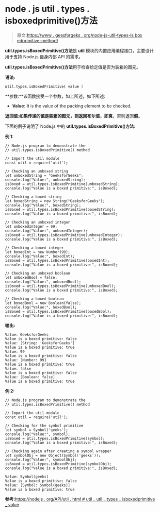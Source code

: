 # node . js util . types . isboxedprimitive()方法

> 原文:[https://www . geesforgeks . org/node-js-util-types-is box edprimitive-method/](https://www.geeksforgeeks.org/node-js-util-types-isboxedprimitive-method/)

**util.types.isBoxedPrimitive()方法**是 **util** 模块的内置应用编程接口，主要设计用于支持 Node.js 自身内部 API 的需求。

**util.types.isBoxedPrimitive()方法**用于检查给定值是否为装箱的图元。

**语法:**

```
util.types.isBoxedPrimitive( value )
```

**参数:**该函数接受一个参数，如上所述，如下所述:

*   **Value:** It is the value of the packing element to be checked.

**返回值:**如果传递的值是装箱的图元，则返回布尔值，即**真**，否则返回**假**。

下面的例子说明了 Node.js 中的 **util.types.isBoxedPrimitive()方法**:

**例 1:**

```
// Node.js program to demonstrate the    
// util.types.isBoxedPrimitive() method

// Import the util module
const util = require('util');

// Checking an unboxed string
let unboxedString = "GeeksforGeeks";
console.log("Value:", unboxedString);
isBoxed = util.types.isBoxedPrimitive(unboxedString);
console.log("Value is a boxed primitive:", isBoxed);

// Checking a boxed string
let boxedString = new String("GeeksforGeeks");
console.log("Value:", boxedString);
isBoxed = util.types.isBoxedPrimitive(boxedString);
console.log("Value is a boxed primitive:", isBoxed);

// Checking an unboxed integer
let unboxedInteger = 99;
console.log("Value:", unboxedInteger);
isBoxed = util.types.isBoxedPrimitive(unboxedInteger);
console.log("Value is a boxed primitive:", isBoxed);

// Checking a boxed integer
let boxedInt = new Number(99);
console.log("Value:", boxedInt);
isBoxed = util.types.isBoxedPrimitive(boxedInt);
console.log("Value is a boxed primitive:", isBoxed);

// Checking an unboxed boolean
let unboxedBool = false;
console.log("Value:", unboxedBool);
isBoxed = util.types.isBoxedPrimitive(unboxedBool);
console.log("Value is a boxed primitive:", isBoxed);

// Checking a boxed boolean
let boxedBool = new Boolean(false);
console.log("Value:", boxedBool);
isBoxed = util.types.isBoxedPrimitive(boxedBool);
console.log("Value is a boxed primitive:", isBoxed);
```

**输出:**

```
Value: GeeksforGeeks
Value is a boxed primitive: false
Value: [String: 'GeeksforGeeks']
Value is a boxed primitive: true
Value: 99
Value is a boxed primitive: false
Value: [Number: 99]
Value is a boxed primitive: true
Value: false
Value is a boxed primitive: false
Value: [Boolean: false]
Value is a boxed primitive: true
```

**例 2:**

```
// Node.js program to demonstrate the    
// util.types.isBoxedPrimitive() method

// Import the util module
const util = require('util');

// Checking for the symbol primitive
let symbol = Symbol('geeks');
console.log("Value:", symbol);
isBoxed = util.types.isBoxedPrimitive(symbol);
console.log("Value is a boxed primitive:", isBoxed);

// Checking again after creating a symbol wrapper
let symbolObj = new Object(Symbol('geeks'));
console.log("Value:", symbolObj);
isBoxed = util.types.isBoxedPrimitive(symbolObj);
console.log("Value is a boxed primitive:", isBoxed);
```

```
Value: Symbol(geeks)
Value is a boxed primitive: false
Value: [Symbol: Symbol(geeks)]
Value is a boxed primitive: true
```

**参考:**[https://nodejs . org/API/util . html # util _ util _ types _ isboxedprimitive _ value](https://nodejs.org/api/util.html#util_util_types_isboxedprimitive_value)